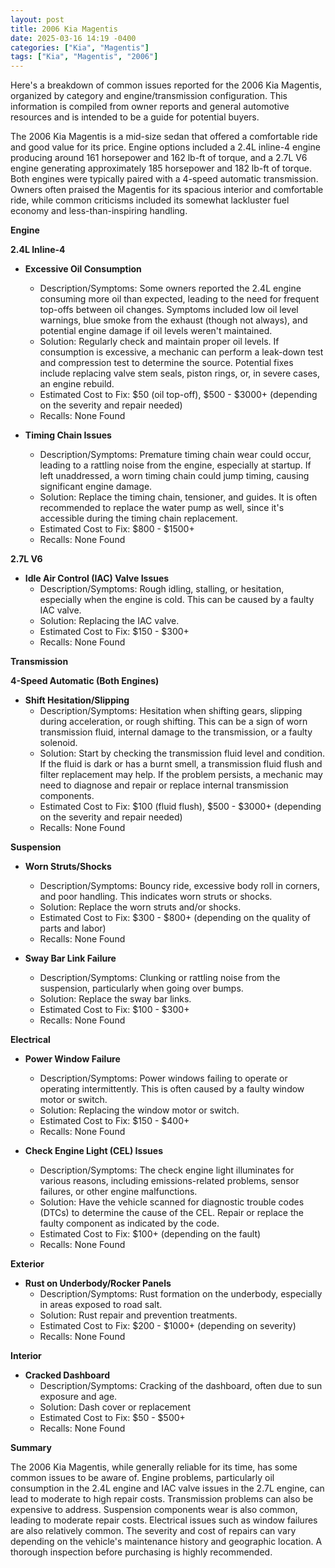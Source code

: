```yaml
---
layout: post
title: 2006 Kia Magentis
date: 2025-03-16 14:19 -0400
categories: ["Kia", "Magentis"]
tags: ["Kia", "Magentis", "2006"]
---
```

Here's a breakdown of common issues reported for the 2006 Kia Magentis, organized by category and engine/transmission configuration. This information is compiled from owner reports and general automotive resources and is intended to be a guide for potential buyers.

The 2006 Kia Magentis is a mid-size sedan that offered a comfortable ride and good value for its price. Engine options included a 2.4L inline-4 engine producing around 161 horsepower and 162 lb-ft of torque, and a 2.7L V6 engine generating approximately 185 horsepower and 182 lb-ft of torque. Both engines were typically paired with a 4-speed automatic transmission. Owners often praised the Magentis for its spacious interior and comfortable ride, while common criticisms included its somewhat lackluster fuel economy and less-than-inspiring handling.

**Engine**

**2.4L Inline-4**

* **Excessive Oil Consumption**
    * Description/Symptoms: Some owners reported the 2.4L engine consuming more oil than expected, leading to the need for frequent top-offs between oil changes. Symptoms included low oil level warnings, blue smoke from the exhaust (though not always), and potential engine damage if oil levels weren't maintained.
    * Solution: Regularly check and maintain proper oil levels. If consumption is excessive, a mechanic can perform a leak-down test and compression test to determine the source. Potential fixes include replacing valve stem seals, piston rings, or, in severe cases, an engine rebuild.
    * Estimated Cost to Fix: $50 (oil top-off), $500 - $3000+ (depending on the severity and repair needed)
    * Recalls: None Found

* **Timing Chain Issues**
    * Description/Symptoms: Premature timing chain wear could occur, leading to a rattling noise from the engine, especially at startup. If left unaddressed, a worn timing chain could jump timing, causing significant engine damage.
    * Solution: Replace the timing chain, tensioner, and guides. It is often recommended to replace the water pump as well, since it's accessible during the timing chain replacement.
    * Estimated Cost to Fix: $800 - $1500+
    * Recalls: None Found

**2.7L V6**

* **Idle Air Control (IAC) Valve Issues**
    * Description/Symptoms: Rough idling, stalling, or hesitation, especially when the engine is cold. This can be caused by a faulty IAC valve.
    * Solution: Replacing the IAC valve.
    * Estimated Cost to Fix: $150 - $300+
    * Recalls: None Found

**Transmission**

**4-Speed Automatic (Both Engines)**

* **Shift Hesitation/Slipping**
    * Description/Symptoms: Hesitation when shifting gears, slipping during acceleration, or rough shifting. This can be a sign of worn transmission fluid, internal damage to the transmission, or a faulty solenoid.
    * Solution: Start by checking the transmission fluid level and condition. If the fluid is dark or has a burnt smell, a transmission fluid flush and filter replacement may help. If the problem persists, a mechanic may need to diagnose and repair or replace internal transmission components.
    * Estimated Cost to Fix: $100 (fluid flush), $500 - $3000+ (depending on the severity and repair needed)
    * Recalls: None Found

**Suspension**

* **Worn Struts/Shocks**
    * Description/Symptoms: Bouncy ride, excessive body roll in corners, and poor handling. This indicates worn struts or shocks.
    * Solution: Replace the worn struts and/or shocks.
    * Estimated Cost to Fix: $300 - $800+ (depending on the quality of parts and labor)
    * Recalls: None Found

* **Sway Bar Link Failure**
    * Description/Symptoms: Clunking or rattling noise from the suspension, particularly when going over bumps.
    * Solution: Replace the sway bar links.
    * Estimated Cost to Fix: $100 - $300+
    * Recalls: None Found

**Electrical**

* **Power Window Failure**
    * Description/Symptoms: Power windows failing to operate or operating intermittently. This is often caused by a faulty window motor or switch.
    * Solution: Replacing the window motor or switch.
    * Estimated Cost to Fix: $150 - $400+
    * Recalls: None Found

* **Check Engine Light (CEL) Issues**
    * Description/Symptoms: The check engine light illuminates for various reasons, including emissions-related problems, sensor failures, or other engine malfunctions.
    * Solution: Have the vehicle scanned for diagnostic trouble codes (DTCs) to determine the cause of the CEL. Repair or replace the faulty component as indicated by the code.
    * Estimated Cost to Fix: $100+ (depending on the fault)
    * Recalls: None Found

**Exterior**

* **Rust on Underbody/Rocker Panels**
    * Description/Symptoms: Rust formation on the underbody, especially in areas exposed to road salt.
    * Solution: Rust repair and prevention treatments.
    * Estimated Cost to Fix: $200 - $1000+ (depending on severity)
    * Recalls: None Found

**Interior**

* **Cracked Dashboard**
    * Description/Symptoms: Cracking of the dashboard, often due to sun exposure and age.
    * Solution: Dash cover or replacement
    * Estimated Cost to Fix: $50 - $500+
    * Recalls: None Found

**Summary**

The 2006 Kia Magentis, while generally reliable for its time, has some common issues to be aware of. Engine problems, particularly oil consumption in the 2.4L engine and IAC valve issues in the 2.7L engine, can lead to moderate to high repair costs. Transmission problems can also be expensive to address. Suspension components wear is also common, leading to moderate repair costs. Electrical issues such as window failures are also relatively common. The severity and cost of repairs can vary depending on the vehicle's maintenance history and geographic location. A thorough inspection before purchasing is highly recommended.

